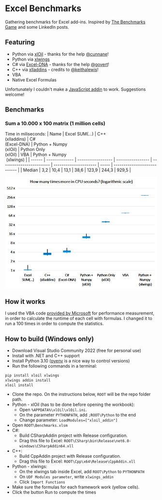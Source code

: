 # Excel Benchmarks

Gathering benchmarks for Excel add-ins. Inspired by [The Benchmarks Game](https://benchmarksgame-team.pages.debian.net/benchmarksgame/index.html) and some LinkedIn posts.

## Featuring

- Python via [xlOil](https://xloil.readthedocs.io/en/stable/Introduction.html) - thanks for the help [@cunnane](https://github.com/cunnane)!
- Python via [xlwings](https://www.xlwings.org/)
- C# via [Excel-DNA](https://excel-dna.net/) - thanks for the help [@govert](https://github.com/govert)!
- C++ via [xlladdins](https://github.com/xlladdins/xll) - credits to [@keithalewis](https://github.com/keithalewis)!
- VBA
- Native Excel Formulas

Unfortunately I couldn't make a [JavaScript addin](https://docs.microsoft.com/en-us/office/dev/add-ins/reference/overview/excel-add-ins-reference-overview) to work. Suggestions welcome!

## Benchmarks

### Sum a 10.000 x 100 matrix (1 million cells)

Time in miliseconds:
| Name   | Excel SUM(...) | C++<br>(xlladdins) | C#<br>(Excel-DNA) | Python + Numpy<br>(xlOil) | Python Only<br>(xlOil) | VBA   | Python + Numpy<br> (xlwings) |
| ------ | -------------- | ------------------ | ----------------- | ------------------------- | ---------------------- | ----- | ---------------------------- |
| Median | 3,2            | 10,4               | 13,1              | 38,6                      | 123,9                  | 244,3 | 929,5                        |

<img src="images/2022-08-25-14-32-17.png" alt="test1" width="600"/>

## How it works

I used the VBA code [provided by Microsoft](https://docs.microsoft.com/en-us/office/vba/excel/concepts/excel-performance/excel-improving-calculation-performance) for performance measurement, in order to calculate the runtime of each cell with formulas.
I changed it to run a 100 times in order to compute the statistics.

## How to build (Windows only)

- Download Visual Studio Community 2022 (free for personal use)
- Install with .NET and C++ support
- Install Python 3.10 ([pyenv](https://github.com/pyenv-win/pyenv-win) is a nice way to control versions)
- Run the following commands in a terminal:
```
pip install xloil xlwings
xlwings addin install
xloil install
```
- Clone the repo. On the instructions below, `ROOT` will be the repo folder path.
- Python - xlOil (has to be done before opening the workbook):
  - Open `%APPDATA%\xlOil\xlOil.ini`.
  - On the parameter `PYTHONPATH`, add `;ROOT\Python` to the end
  - Change parameter: `LoadModules=["xloil_addin"]`
- Open `ROOT\Benchmarks.xlsm`
- C#:
  - Build CSharpAddin project with Release configuration.
  - Drag this file to Excel: `ROOT\CSharp\bin\Release\net6.0-windows\CSharpAddin64.xll`
- C++:
  - Build CppAddin project with Release configuration.
  - Drag this file to Excel: `ROOT\Cpp\x64\Release\CppAddin.xll`
- Python - xlwings:
  - On the xlwings tab inside Excel, add `ROOT\Python` to `PYTHONPATH`
  - On `UDF Modules parameter`, write `xlwings_addin`
  - Click `Import Functions`
- Make sure the formulas for each framework work (yellow cells).
- Click the button Run to compute the times
  


